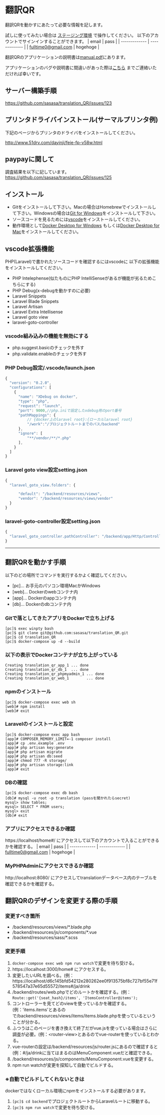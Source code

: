 # 翻訳QR
翻訳QRを動かすにあたって必要な情報を記します。

試しに使ってみたい場合は
[ステージング環境](https://test-qr.grow-up-webmarketing.co.jp/home#/)
で操作してください。
以下のアカウントでサインインすることができます。
| email | pass |
| ------------- | ------------- |
| fulltime0@gmail.com  | hogehoge  |

翻訳QRのアプリケーションの説明書は[manual.pdf](https://github.com/sasasa/translation_QR/blob/master/manual.pdf)にあります。

アプリケーションのバグや説明書に間違いがあった際は[こちら](https://github.com/sasasa/translation_QR/issues/new)
までご連絡いただければ幸いです。

## サーバー構築手順
https://github.com/sasasa/translation_QR/issues/123

## プリンタドライバインストール(サーマルプリンタ例)
下記のページからプリンタのドライバをインストールしてください。

http://www.51drv.com/dayinji/feie-fp-v58w.html

## paypayに関して
調査結果を以下に記しています。
https://github.com/sasasa/translation_QR/issues/125

## インストール
* Gitをインストールして下さい。Macの場合はHomebrewでインストールして下さい。Windowsの場合は[Git for Windows](https://gitforwindows.org/)をインストールして下さい。
* ソースコードを見るためには[vscode](https://code.visualstudio.com/download)をインストールしてください。
* 動作環境として[Docker Desktop for Windows](https://hub.docker.com/editions/community/docker-ce-desktop-windows) もしくは[Docker Desktop for Mac](https://hub.docker.com/editions/community/docker-ce-desktop-mac/)をインストールしてください。

## vscode拡張機能
PHP(Laravel)で書かれたソースコードを確認するにはvscodeに
以下の拡張機能をインストールしてください。

* PHP Intelephense(似たものにPHP IntelliSenseがあるが機能が劣るためこちらにする)
* PHP Debug(x-debugを動かすのに必要)
* Laravel Snippets
* Laravel Blade Snippets
* Laravel Artisan
* Laravel Extra Intellisense
* Laravel goto view
* laravel-goto-controller

### vscode組み込みの機能を無効にする
* php.suggest.basicのチェックを外す
* php.validate.enableのチェックを外す

### PHP Debug設定/.vscode/launch.json
```javascript
{
  "version": "0.2.0",
  "configurations": [
    {
      "name": "XDebug on docker",
      "type": "php",
      "request": "launch",
      "port": 9000,//php.iniで設定したxdebug用のport番号
      "pathMappings": {
          // {docker上のlaravel root}:{ローカルlaravel root}
          "/work":"/プロジェクトルートまでのパス/backend"
      },
      "ignore": [
          "**/vendor/**/*.php"
      ],
    }
  ]
}
```

### Laravel goto view設定setting.json
```javascript
{
  "laravel_goto_view.folders": {

      "default": "/backend/resources/views",
      "vendor": "/backend/resources/views/vendor"
  }
}
```
### laravel-goto-controller設定setting.json
```javascript
{
  "laravel_goto_controller.pathController": "/backend/app/Http/Controllers"
}
```

---

## 翻訳QRを動かす手順

以下のどの場所でコマンドを実行するかよく確認してください。
* [pc]... お手元のパソコン環境MacかWindows
* [web]... Dockerのwebコンテナ内
* [app]... Dockerのappコンテナ内
* [db]... Dockerのdbコンテナ内

### Gitで落としてきたアプリをDockerで立ち上げる
```
[pc]$ exec winpty bash
[pc]$ git clone git@github.com:sasasa/translation_QR.git
[pc]$ cd translation_QR
[pc]$ docker-compose up -d --build
```
### 以下の表示でDockerコンテナが立ち上がっている
```
Creating translation_qr_app_1 ... done
Creating translation_qr_db_1  ... done
Creating translation_qr_phpmyadmin_1 ... done
Creating translation_qr_web_1        ... done
```

### npmのインストール
```
[pc]$ docker-compose exec web sh
[web]# npm install
[web]# exit
```

### Laravelのインストールと設定
```
[pc]$ docker-compose exec app bash
[app]# COMPOSER_MEMORY_LIMIT=-1 composer install
[app]# cp .env.example .env
[app]# php artisan key:generate
[app]# php artisan migrate
[app]# php artisan db:seed
[app]# chmod 777 -R storage/
[app]# php artisan storage:link
[app]# exit
```

### DBの確認
```
[pc]$ docker-compose exec db bash
[db]# mysql -u root -p translation (passを聞かれたらsecret)
mysql> show tables;
mysql> SELECT * FROM users;
mysql> exit
[db]# exit
```


### アプリにアクセスできるか確認
https://localhost/home#/
にアクセスして以下のアカウントで入ることができるかを確認する。
| email | pass |
| ------------- | ------------- |
| fulltime0@gmail.com  | hogehoge  |


### MyPHPAdminにアクセスできるか確認
http://localhost:8080/
にアクセスしてtranslationデータベース内のテーブルを確認できるかを確認する。

## 翻訳QRのデザインを変更する際の手順

### 変更すべき箇所
* /backend/resources/views/*.blade.php
* /backend/resources/js/components/*.vue
* /backend/resources/sass/*.scss

### 変更手順
1. ```docker-compose exec web npm run watch```で変更を待ち受ける。
1. https://localhost:3000/home# にアクセスする。
1. 変更したいURLを調べる。(例：https://localhost/d6c145bfd54212e280262ee0f913575bf8c727bf55e71f578547a37e65d55572/items#/ja/drink
1. /backend/routes/web.phpでどのルートかを確認する。(例：`Route::get('{seat_hash}/items', 'ItemsController@items');`
1. コントローラーを見てどのviewを使っているかを確認する。(例：'items.items'とあるので/backend/resources/views/items/items.blade.phpを使っているということが分かる。
1. ふつうはこのページを書き換えて終了だがvue.jsを使っている場合はさらに調査が必要。(例：&lt;router-view&gt;とあるのでvue-routerを使っているとわかる。
1. vue-routerの設定は/backend/resources/js/router.jsにあるので確認すると(例：#/ja/drinkに当てはまるのはMenuComponent.vueだと確認できる。
1. /backend/resources/js/components/MenuComponent.vueを変更する。
1. npm run watchが変更を探知して自動でビルドする。

### ※自動でビルドしてくれないときは
dockerではなくローカル環境にnpmをインストールする必要があります。
1. ```[pc]$ cd backend```でプロジェクトルートからLaravelルートに移動する。
1. ```[pc]$ npm run watch```で変更を待ち受ける。
